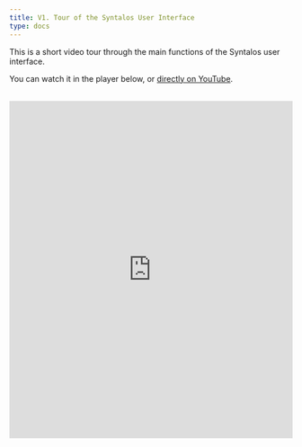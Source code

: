 ```yaml
---
title: V1. Tour of the Syntalos User Interface
type: docs
---
```


This is a short video tour through the main functions of the Syntalos user interface.

You can watch it in the player below, or [directly on YouTube](https://www.youtube.com/watch?v=M4_rieqFcmI).

<br/>
<iframe width="100%" height="600"
    src="https://www.youtube.com/embed/M4_rieqFcmI?si=D8zhZX1Mudom2mFx" title="YouTube video player" frameborder="0"
    allow="accelerometer; autoplay; clipboard-write; encrypted-media; gyroscope; picture-in-picture; web-share"
    referrerpolicy="strict-origin-when-cross-origin" allowfullscreen></iframe>
